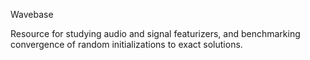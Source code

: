 Wavebase

Resource for studying audio and signal featurizers, 
and benchmarking convergence of random initializations
to exact solutions.
